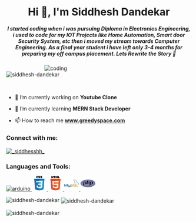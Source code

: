 <h1 align="center">Hi 👋, I'm Siddhesh Dandekar</h1>
<h5 align="center">I started coding when i was pursuing Diploma in Electronics Engineering, i used to code for my IOT Projects like Home Automation, Smart door Security System, etc then i moved my stream towards Computer Engineering. As a final year student i have left only 3-4 months for preparing my off campus placement. Lets Rewrite the Story 🌱</h5>

<img align="right" alt="coding" width="400" src="https://media1.giphy.com/media/P5YXTgG8vDKXXJkdLr/giphy.gif?cid=ecf05e47844xz8mz4px3oltlictfh5eqzykuuf2soh5c9sm7&ep=v1_gifs_search&rid=giphy.gif&ct=g">

<p align="left"> <img src="https://komarev.com/ghpvc/?username=siddhesh-dandekar&label=Profile%20views&color=0e75b6&style=flat" alt="siddhesh-dandekar" /> </p>

<p align="left"> <a href="https://twitter.com/" target="blank"><img src="https://img.shields.io/twitter/follow/?logo=twitter&style=for-the-badge" alt="" /></a> </p>

- 🔭 I’m currently working on **Youtube Clone**

- 🌱 I’m currently learning **MERN Stack Developer**

- 📫 How to reach me **www.greedyspace.com**

<h3 align="left">Connect with me:</h3>
<p align="left">
<a href="https://instagram.com/_siddhesshh_" target="blank"><img align="center" src="https://raw.githubusercontent.com/rahuldkjain/github-profile-readme-generator/master/src/images/icons/Social/instagram.svg" alt="_siddhesshh_" height="30" width="40" /></a>
</p>

<h3 align="left">Languages and Tools:</h3>
<p align="left">  <a href="https://www.arduino.cc/" target="_blank" rel="noreferrer"> <img src="https://cdn.worldvectorlogo.com/logos/arduino-1.svg" alt="arduino" width="40" height="40"/> </a> <a href="https://www.w3schools.com/css/" target="_blank" rel="noreferrer"> <img src="https://raw.githubusercontent.com/devicons/devicon/master/icons/css3/css3-original-wordmark.svg" alt="css3" width="40" height="40"/> </a>  <a href="https://www.w3.org/html/" target="_blank" rel="noreferrer"> <img src="https://raw.githubusercontent.com/devicons/devicon/master/icons/html5/html5-original-wordmark.svg" alt="html5" width="40" height="40"/> </a> <a href="https://www.mysql.com/" target="_blank" rel="noreferrer"> <img src="https://raw.githubusercontent.com/devicons/devicon/master/icons/mysql/mysql-original-wordmark.svg" alt="mysql" width="40" height="40"/> </a> <a href="https://www.php.net" target="_blank" rel="noreferrer"> <img src="https://raw.githubusercontent.com/devicons/devicon/master/icons/php/php-original.svg" alt="php" width="40" height="40"/> </a> </p>

<p><img align="left" src="https://github-readme-stats.vercel.app/api/top-langs?username=siddhesh-dandekar&show_icons=true&locale=en&layout=compact" alt="siddhesh-dandekar" /></p>

<p>&nbsp;<img align="center" src="https://github-readme-stats.vercel.app/api?username=siddhesh-dandekar&show_icons=true&locale=en" alt="siddhesh-dandekar" /></p>

<p><img align="center" src="https://github-readme-streak-stats.herokuapp.com/?user=siddhesh-dandekar&" alt="siddhesh-dandekar" /></p>

